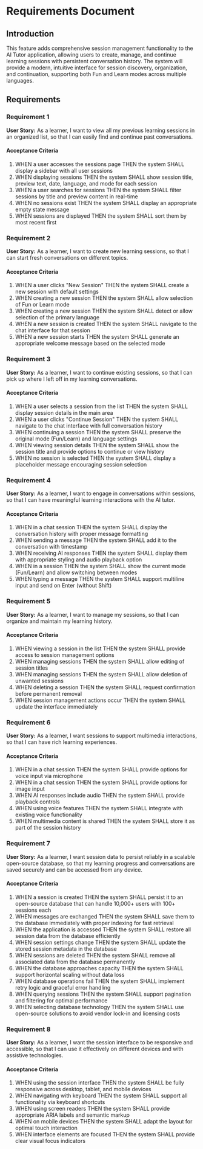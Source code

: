 # Requirements Document

## Introduction

This feature adds comprehensive session management functionality to the AI Tutor application, allowing users to create, manage, and continue learning sessions with persistent conversation history. The system will provide a modern, intuitive interface for session discovery, organization, and continuation, supporting both Fun and Learn modes across multiple languages.

## Requirements

### Requirement 1

**User Story:** As a learner, I want to view all my previous learning sessions in an organized list, so that I can easily find and continue past conversations.

#### Acceptance Criteria

1. WHEN a user accesses the sessions page THEN the system SHALL display a sidebar with all user sessions
2. WHEN displaying sessions THEN the system SHALL show session title, preview text, date, language, and mode for each session
3. WHEN a user searches for sessions THEN the system SHALL filter sessions by title and preview content in real-time
4. WHEN no sessions exist THEN the system SHALL display an appropriate empty state message
5. WHEN sessions are displayed THEN the system SHALL sort them by most recent first

### Requirement 2

**User Story:** As a learner, I want to create new learning sessions, so that I can start fresh conversations on different topics.

#### Acceptance Criteria

1. WHEN a user clicks "New Session" THEN the system SHALL create a new session with default settings
2. WHEN creating a new session THEN the system SHALL allow selection of Fun or Learn mode
3. WHEN creating a new session THEN the system SHALL detect or allow selection of the primary language
4. WHEN a new session is created THEN the system SHALL navigate to the chat interface for that session
5. WHEN a new session starts THEN the system SHALL generate an appropriate welcome message based on the selected mode

### Requirement 3

**User Story:** As a learner, I want to continue existing sessions, so that I can pick up where I left off in my learning conversations.

#### Acceptance Criteria

1. WHEN a user selects a session from the list THEN the system SHALL display session details in the main area
2. WHEN a user clicks "Continue Session" THEN the system SHALL navigate to the chat interface with full conversation history
3. WHEN continuing a session THEN the system SHALL preserve the original mode (Fun/Learn) and language settings
4. WHEN viewing session details THEN the system SHALL show the session title and provide options to continue or view history
5. WHEN no session is selected THEN the system SHALL display a placeholder message encouraging session selection

### Requirement 4

**User Story:** As a learner, I want to engage in conversations within sessions, so that I can have meaningful learning interactions with the AI tutor.

#### Acceptance Criteria

1. WHEN in a chat session THEN the system SHALL display the conversation history with proper message formatting
2. WHEN sending a message THEN the system SHALL add it to the conversation with timestamp
3. WHEN receiving AI responses THEN the system SHALL display them with appropriate styling and audio playback option
4. WHEN in a session THEN the system SHALL show the current mode (Fun/Learn) and allow switching between modes
5. WHEN typing a message THEN the system SHALL support multiline input and send on Enter (without Shift)

### Requirement 5

**User Story:** As a learner, I want to manage my sessions, so that I can organize and maintain my learning history.

#### Acceptance Criteria

1. WHEN viewing a session in the list THEN the system SHALL provide access to session management options
2. WHEN managing sessions THEN the system SHALL allow editing of session titles
3. WHEN managing sessions THEN the system SHALL allow deletion of unwanted sessions
4. WHEN deleting a session THEN the system SHALL request confirmation before permanent removal
5. WHEN session management actions occur THEN the system SHALL update the interface immediately

### Requirement 6

**User Story:** As a learner, I want sessions to support multimedia interactions, so that I can have rich learning experiences.

#### Acceptance Criteria

1. WHEN in a chat session THEN the system SHALL provide options for voice input via microphone
2. WHEN in a chat session THEN the system SHALL provide options for image input
3. WHEN AI responses include audio THEN the system SHALL provide playback controls
4. WHEN using voice features THEN the system SHALL integrate with existing voice functionality
5. WHEN multimedia content is shared THEN the system SHALL store it as part of the session history

### Requirement 7

**User Story:** As a learner, I want session data to persist reliably in a scalable open-source database, so that my learning progress and conversations are saved securely and can be accessed from any device.

#### Acceptance Criteria

1. WHEN a session is created THEN the system SHALL persist it to an open-source database that can handle 10,000+ users with 100+ sessions each
2. WHEN messages are exchanged THEN the system SHALL save them to the database immediately with proper indexing for fast retrieval
3. WHEN the application is accessed THEN the system SHALL restore all session data from the database efficiently
4. WHEN session settings change THEN the system SHALL update the stored session metadata in the database
5. WHEN sessions are deleted THEN the system SHALL remove all associated data from the database permanently
6. WHEN the database approaches capacity THEN the system SHALL support horizontal scaling without data loss
7. WHEN database operations fail THEN the system SHALL implement retry logic and graceful error handling
8. WHEN querying sessions THEN the system SHALL support pagination and filtering for optimal performance
9. WHEN selecting database technology THEN the system SHALL use open-source solutions to avoid vendor lock-in and licensing costs

### Requirement 8

**User Story:** As a learner, I want the session interface to be responsive and accessible, so that I can use it effectively on different devices and with assistive technologies.

#### Acceptance Criteria

1. WHEN using the session interface THEN the system SHALL be fully responsive across desktop, tablet, and mobile devices
2. WHEN navigating with keyboard THEN the system SHALL support all functionality via keyboard shortcuts
3. WHEN using screen readers THEN the system SHALL provide appropriate ARIA labels and semantic markup
4. WHEN on mobile devices THEN the system SHALL adapt the layout for optimal touch interaction
5. WHEN interface elements are focused THEN the system SHALL provide clear visual focus indicators
